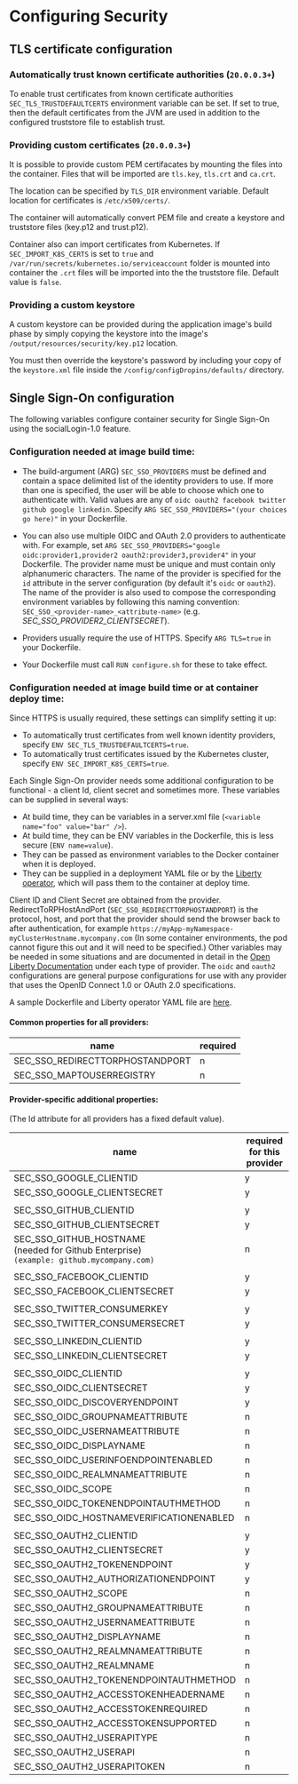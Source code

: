 # Configuring Security

## TLS certificate configuration

### Automatically trust known certificate authorities (`20.0.0.3+`)

To enable trust certificates from known certificate authorities `SEC_TLS_TRUSTDEFAULTCERTS` environment variable can be set.
If set to true, then the default certificates from the JVM are used in addition to the configured truststore file to establish trust.

### Providing custom certificates (`20.0.0.3+`)

It is possible to provide custom PEM certifacates by mounting the files into the container. Files that will be imported are `tls.key`, `tls.crt` and `ca.crt`.

The location can be specified by `TLS_DIR` environment variable. Default location
for certificates is `/etc/x509/certs/`.

The container will automatically convert PEM file and create a keystore and truststore files (key.p12 and trust.p12).

Container also can import certificates from Kubernetes.
If `SEC_IMPORT_K8S_CERTS` is set to `true` and `/var/run/secrets/kubernetes.io/serviceaccount` folder is mounted into container the `.crt` files will be imported into the the truststore file. Default value is `false`.


### Providing a custom keystore

A custom keystore can be provided during the application image's build phase by simply copying the keystore into the image's  `/output/resources/security/key.p12` location. 

You must then override the keystore's password by including your copy of the `keystore.xml` file inside the `/config/configDropins/defaults/` directory.


## Single Sign-On configuration
The following variables configure container security for Single Sign-On using the socialLogin-1.0 feature.  

### Configuration needed at image build time:

 * The build-argument (ARG) `SEC_SSO_PROVIDERS` must be defined and contain a space delimited list of the identity providers to use. If more than one is specified, the user will be able to choose which one to authenticate with. Valid values are any of `oidc oauth2 facebook twitter github google linkedin`.  Specify `ARG SEC_SSO_PROVIDERS="(your choices go here)"` in your Dockerfile.

 * You can also use multiple OIDC and OAuth 2.0 providers to authenticate with. For example, set `ARG SEC_SSO_PROVIDERS="google oidc:provider1,provider2 oauth2:provider3,provider4"` in your Dockerfile. The provider name must be unique and must contain only alphanumeric characters. The name of the provider is specified for the `id` attribute in the server configuration (by default it's `oidc` or `oauth2`). The name of the provider is also used to compose the corresponding environment variables by following this naming convention: `SEC_SSO_<provider-name>_<attribute-name>` (e.g. _SEC_SSO_PROVIDER2_CLIENTSECRET_).

 * Providers usually require the use of HTTPS.  Specify `ARG TLS=true` in your Dockerfile. 

 * Your Dockerfile must call `RUN configure.sh` for these to take effect. 

### Configuration needed at image build time or at container deploy time:

Since HTTPS is usually required, these settings can simplify setting it up: 
 * To automatically trust certificates from well known identity providers, specify  `ENV SEC_TLS_TRUSTDEFAULTCERTS=true`.
 * To automatically trust certificates issued by the Kubernetes cluster, specify `ENV SEC_IMPORT_K8S_CERTS=true`.

Each Single Sign-On provider needs some additional configuration to be functional -  a client Id, client secret and sometimes more. These variables can be supplied in several ways:
  * At build time, they can be variables in a server.xml file (`<variable name="foo" value="bar" />`).
  * At build time, they can be ENV variables in the Dockerfile, this is less secure (`ENV name=value`).
  * They can be passed as environment variables to the Docker container when it is deployed. 
  * They can be supplied in a deployment YAML file or by the [Liberty operator](https://github.com/OpenLiberty/open-liberty-operator/blob/master/doc/user-guide.adoc#single-sign-on-sso), which will pass them to the container at deploy time.

Client ID and Client Secret are obtained from the provider.  RedirectToRPHostAndPort (`SEC_SSO_REDIRECTTORPHOSTANDPORT`) is the protocol, host, and port that the provider should send the browser back to after authentication, for example `https://myApp-myNamespace-myClusterHostname.mycompany.com`  (In some container environments, the pod cannot figure this out and it will need to be specified.) Other variables may be needed in some situations and are documented in detail in the [Open Liberty Documentation](https://openliberty.io/docs/ref/feature/#socialLogin-1.0.html) under each type of provider. The `oidc` and `oauth2` configurations are general purpose configurations for use with any provider that uses the OpenID Connect 1.0 or OAuth 2.0 specifications.

A sample Dockerfile and Liberty operator YAML file are [here](samples/security).


#### Common properties for all providers:

 name                                 | required  |
|------------------------------------ | ------ |
|SEC_SSO_REDIRECTTORPHOSTANDPORT | n |
|SEC_SSO_MAPTOUSERREGISTRY       | n |

#### Provider-specific additional properties:
(The Id attribute for all providers has a fixed default value).

 name                                 | required for this provider |
|------------------------------------ | ------ |
|SEC_SSO_GOOGLE_CLIENTID       | y |
|SEC_SSO_GOOGLE_CLIENTSECRET   | y |
|||
|SEC_SSO_GITHUB_CLIENTID       | y |
|SEC_SSO_GITHUB_CLIENTSECRET   | y  |
|SEC_SSO_GITHUB_HOSTNAME <br> (needed for Github Enterprise)<br>`(example: github.mycompany.com)`     | n| 
|||
|SEC_SSO_FACEBOOK_CLIENTID       | y |
|SEC_SSO_FACEBOOK_CLIENTSECRET   | y |
|||
|SEC_SSO_TWITTER_CONSUMERKEY     | y |
|SEC_SSO_TWITTER_CONSUMERSECRET  | y |
|||
SEC_SSO_LINKEDIN_CLIENTID             | y |
SEC_SSO_LINKEDIN_CLIENTSECRET         | y |
|||
|SEC_SSO_OIDC_CLIENTID                | y |
|SEC_SSO_OIDC_CLIENTSECRET            | y |
|SEC_SSO_OIDC_DISCOVERYENDPOINT       | y |
|SEC_SSO_OIDC_GROUPNAMEATTRIBUTE      | n |
|SEC_SSO_OIDC_USERNAMEATTRIBUTE       | n |
|SEC_SSO_OIDC_DISPLAYNAME             | n |
|SEC_SSO_OIDC_USERINFOENDPOINTENABLED | n |
|SEC_SSO_OIDC_REALMNAMEATTRIBUTE      | n |
|SEC_SSO_OIDC_SCOPE                   | n |
|SEC_SSO_OIDC_TOKENENDPOINTAUTHMETHOD | n |
|SEC_SSO_OIDC_HOSTNAMEVERIFICATIONENABLED  | n |
|||
|SEC_SSO_OAUTH2_CLIENTID                 |y|
|SEC_SSO_OAUTH2_CLIENTSECRET             |y|
|SEC_SSO_OAUTH2_TOKENENDPOINT            |y|
|SEC_SSO_OAUTH2_AUTHORIZATIONENDPOINT    |y|
|SEC_SSO_OAUTH2_SCOPE                   | n |
|SEC_SSO_OAUTH2_GROUPNAMEATTRIBUTE      | n |
|SEC_SSO_OAUTH2_USERNAMEATTRIBUTE       | n |
|SEC_SSO_OAUTH2_DISPLAYNAME             | n |
|SEC_SSO_OAUTH2_REALMNAMEATTRIBUTE      | n |
|SEC_SSO_OAUTH2_REALMNAME               | n |
|SEC_SSO_OAUTH2_TOKENENDPOINTAUTHMETHOD | n |
|SEC_SSO_OAUTH2_ACCESSTOKENHEADERNAME   | n |
|SEC_SSO_OAUTH2_ACCESSTOKENREQUIRED     | n |
|SEC_SSO_OAUTH2_ACCESSTOKENSUPPORTED    | n |
|SEC_SSO_OAUTH2_USERAPITYPE             | n |
|SEC_SSO_OAUTH2_USERAPI                 | n |
|SEC_SSO_OAUTH2_USERAPITOKEN            | n |


